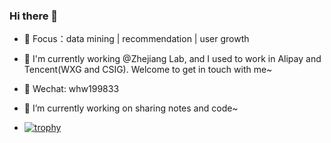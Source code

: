 ### Hi there 👋
<!-- - 🍎 Linkedin：**[whw199833]()** -->
- 🍇 Focus：data mining | recommendation | user growth
- 🍑 I'm currently working @Zhejiang Lab, and I used to work in Alipay and Tencent(WXG and CSIG). Welcome to get in touch with me~
- 🍊 Wechat: whw199833
- 🔭 I’m currently working on sharing notes and code~

- [![trophy](https://github-profile-trophy.vercel.app/?username=whw199833&theme=onedark)](https://github.com/ryo-ma/github-profile-trophy)

<!--
**acse-hw20/acse-hw20** is a ✨ _special_ ✨ repository because its `README.md` (this file) appears on your GitHub profile.

Here are some ideas to get you started:

- 🔭 I’m currently working on ...
- 🌱 I’m currently learning ...
- 👯 I’m looking to collaborate on ...
- 🤔 I’m looking for help with ...
- 💬 Ask me about ...
- 📫 How to reach me: ...
- 😄 Pronouns: ...
- ⚡ Fun fact: ...
-->
